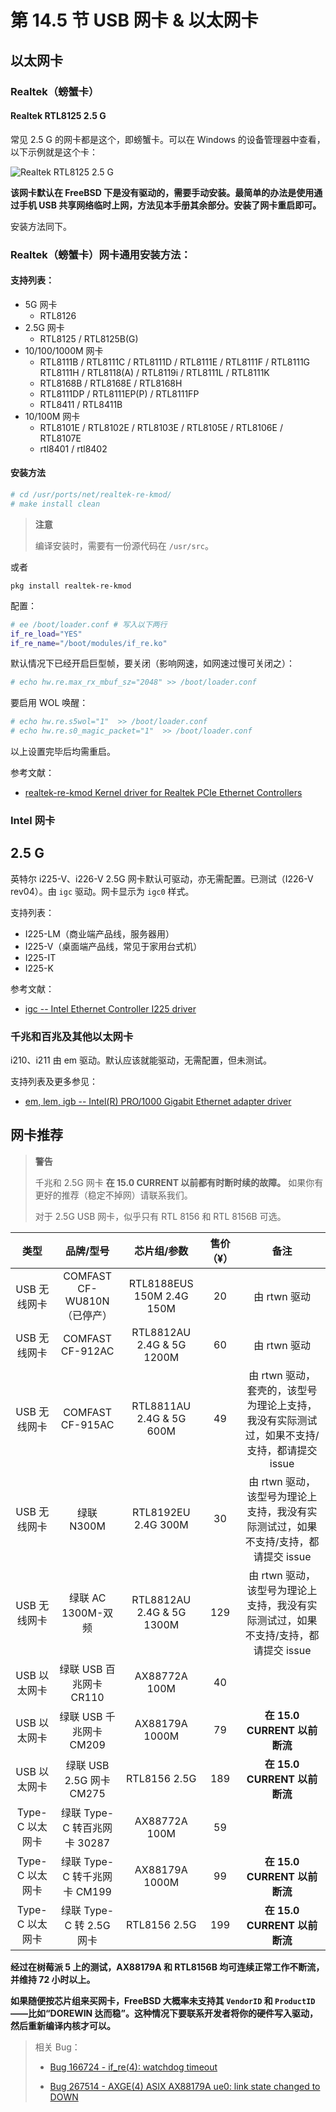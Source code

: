 # 第 14.5 节 USB 网卡 & 以太网卡

## 以太网卡

### Realtek（螃蟹卡）

#### Realtek RTL8125 2.5 G 

常见 2.5 G 的网卡都是这个，即螃蟹卡。可以在 Windows 的设备管理器中查看，以下示例就是这个卡：

![Realtek RTL8125 2.5 G](../.gitbook/assets/rtl8125.png)

**该网卡默认在 FreeBSD 下是没有驱动的，需要手动安装。最简单的办法是使用通过手机 USB 共享网络临时上网，方法见本手册其余部分。安装了网卡重启即可。**

安装方法同下。

### Realtek（螃蟹卡）网卡通用安装方法：

#### 支持列表：

* 5G 网卡
  - RTL8126
* 2.5G 网卡
  - RTL8125 / RTL8125B(G)
* 10/100/1000M 网卡
  - RTL8111B / RTL8111C / RTL8111D / RTL8111E / RTL8111F / RTL8111G
    RTL8111H / RTL8118(A) / RTL8119i / RTL8111L / RTL8111K
  - RTL8168B / RTL8168E / RTL8168H
  - RTL8111DP / RTL8111EP(P) / RTL8111FP
  - RTL8411 / RTL8411B
* 10/100M 网卡
  - RTL8101E / RTL8102E / RTL8103E / RTL8105E / RTL8106E / RTL8107E
  - rtl8401 / rtl8402

#### 安装方法



```sh
# cd /usr/ports/net/realtek-re-kmod/ 
# make install clean
```

>**注意**
>
>编译安装时，需要有一份源代码在 `/usr/src`。

或者
  
```
pkg install realtek-re-kmod
```


配置：

```sh
# ee /boot/loader.conf # 写入以下两行
if_re_load="YES"
if_re_name="/boot/modules/if_re.ko"
```

默认情况下已经开启巨型帧，要关闭（影响网速，如网速过慢可关闭之）：

```sh
# echo hw.re.max_rx_mbuf_sz="2048" >> /boot/loader.conf
```

要启用 WOL 唤醒：

```sh
# echo hw.re.s5wol="1"  >> /boot/loader.conf
# echo hw.re.s0_magic_packet="1"  >> /boot/loader.conf
```

以上设置完毕后均需重启。

参考文献：

- [realtek-re-kmod Kernel driver for Realtek PCIe Ethernet Controllers](https://www.freshports.org/net/realtek-re-kmod)

### Intel 网卡

## 2.5 G

英特尔 i225-V、i226-V 2.5G 网卡默认可驱动，亦无需配置。已测试（I226-V rev04）。由 `igc` 驱动。网卡显示为 `igc0` 样式。

支持列表：

 - I225-LM（商业端产品线，服务器用）
 - I225-V（桌面端产品线，常见于家用台式机）
 - I225-IT
 - I225-K

参考文献：

- [igc -- Intel Ethernet Controller	I225 driver](https://man.freebsd.org/cgi/man.cgi?query=igc)

### 千兆和百兆及其他以太网卡

i210、i211 由 em 驱动。默认应该就能驱动，无需配置，但未测试。

支持列表及更多参见：

- [em, lem,	igb -- Intel(R)	PRO/1000 Gigabit Ethernet adapter driver](https://man.freebsd.org/cgi/man.cgi?query=igc)


## 网卡推荐

> **警告**
>
> 千兆和 2.5G 网卡 **在 15.0 CURRENT 以前都有时断时续的故障。** 如果你有更好的推荐（稳定不掉网）请联系我们。
>
> 对于 2.5G USB 网卡，似乎只有 RTL 8156 和 RTL 8156B 可选。

|      类型     |         品牌/型号         |           芯片组/参数          | 售价（¥） |                          备注                          |
| :---------: | :-------------------: | :-----------------------: | :---: | :--------------------------------------------------: |
|   USB 无线网卡  |   COMFAST CF-WU810N（已停产）   | RTL8188EUS 150M 2.4G 150M |   20  |                       由 rtwn 驱动                      |
|   USB 无线网卡  |    COMFAST CF-912AC   | RTL8812AU 2.4G & 5G 1200M |   60  |                       由 rtwn 驱动                      |
|   USB 无线网卡  |    COMFAST CF-915AC   |  RTL8811AU 2.4G & 5G 600M |   49  | 由 rtwn 驱动，套壳的，该型号为理论上支持，我没有实际测试过，如果不支持/支持，都请提交 issue |
|   USB 无线网卡  |        绿联 N300M       |    RTL8192EU 2.4G 300M    |   30  |   由 rtwn 驱动，该型号为理论上支持，我没有实际测试过，如果不支持/支持，都请提交 issue   |
|   USB 无线网卡  |     绿联 AC 1300M-双频    | RTL8812AU 2.4G & 5G 1300M |  129  |   由 rtwn 驱动，该型号为理论上支持，我没有实际测试过，如果不支持/支持，都请提交 issue   |
|   USB 以太网卡  |   绿联 USB 百兆网卡 CR110   |       AX88772A 100M       |   40  |                                                      |
|   USB 以太网卡  |   绿联 USB 千兆网卡 CM209   |       AX88179A 1000M      |   79  |                       **在 15.0 CURRENT 以前断流**                     |
|   USB 以太网卡  |  绿联 USB 2.5G 网卡 CM275 |        RTL8156 2.5G       |  189  |                         **在 15.0 CURRENT 以前断流**                               |
| Type-C 以太网卡 | 绿联 Type-C 转百兆网卡 30287 |       AX88772A 100M       |   59  |                                                      |
| Type-C 以太网卡 | 绿联 Type-C 转千兆网卡 CM199 |       AX88179A 1000M      |   99  |                       **在 15.0 CURRENT 以前断流**                                   |
| Type-C 以太网卡 |  绿联 Type-C 转 2.5G 网卡  |        RTL8156 2.5G       |  199  |                         **在 15.0 CURRENT 以前断流**                                 |

**经过在树莓派 5 上的测试，AX88179A 和 RTL8156B 均可连续正常工作不断流，并维持 72 小时以上。**

**如果随便按芯片组来买网卡，FreeBSD 大概率未支持其 `VendorID` 和 `ProductID`——比如“DOREWIN 达而稳”。这种情况下要联系开发者将你的硬件写入驱动，然后重新编译内核才可以。**

>相关 Bug：
>
> * [Bug 166724 - if_re(4): watchdog timeout ](https://bugs.freebsd.org/bugzilla/show_bug.cgi?id=166724)
>
> * [Bug 267514 - AXGE(4) ASIX AX88179A ue0: link state changed to DOWN ](https://bugs.freebsd.org/bugzilla/show_bug.cgi?id=267514)
